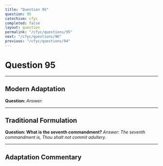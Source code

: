 ```yaml
---
title: "Question 95"
question: 95
catechism: cfyc
completed: false
layout: question
permalink: "/cfyc/questions/95"
next: "/cfyc/questions/96"
previous: "/cfyc/questions/94"
---
```

# Question 95
---
## Modern Adaptation
<strong>
    Question:
</strong>

<em>
    Answer:
</em>

---
## Traditional Formulation
<strong>
    Question: What is the seventh commandment?
</strong>

<em>
    Answer: The seventh commandment is, Thou shalt not commit adultery.
</em>

---
## Adaptation Commentary
